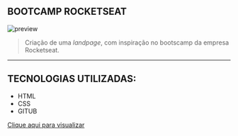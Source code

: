 ## BOOTCAMP ROCKETSEAT

![preview](./.github/bootcamp.png)

> Criação de uma _landpage_, com inspiração no bootscamp da empresa Rocketseat.

---

## TECNOLOGIAS UTILIZADAS:

- HTML
- CSS
- GITUB

[Clique aqui para visualizar](https://raffaelmiguell.github.io/bootcamprocketseat/)
